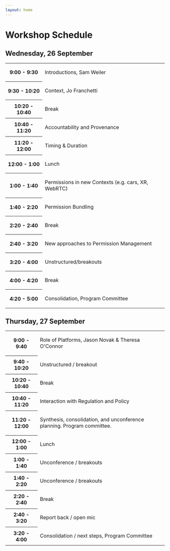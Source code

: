 ```yaml
---
layout: home
---
```


# Workshop Schedule

## Wednesday, 26 September

<table class="zebra todo">
    <tr>
        <th>9:00 - 9:30</th>
        <td>
            <p class="session-title">Introductions, Sam Weiler</p>
        </td>
    </tr>
    <tr>
        <th>9:30 - 10:20</th>
        <td>
            <p class="session-title">Context, Jo Franchetti</p>
        </td>
    </tr>
        <tr>
        <th>10:20 - 10:40</th>
        <td>
            <p class="session-title">Break</p>
        </td>
    </tr>
        <tr>
        <th>10:40 - 11:20</th>
        <td>
            <p class="session-title">Accountability and Provenance</p>
        </td>
    </tr>
        <tr>
        <th>11:20 - 12:00</th>
        <td>
            <p class="session-title">Timing & Duration</p>
        </td>
    </tr>
        <tr>
        <th>12:00 - 1:00</th>
        <td>
            <p class="session-title">Lunch</p>
        </td>
    </tr>
        <tr>
        <th>1:00 - 1:40</th>
        <td>
            <p class="session-title">Permissions in new Contexts (e.g. cars, XR, WebRTC)</p>
        </td>
    </tr>
       <tr>
        <th>1:40 - 2:20</th>
        <td>
            <p class="session-title">Permission Bundling</p>
        </td>
    </tr>
        <tr>
        <th>2:20 - 2:40</th>
        <td>
            <p class="session-title">Break</p>
        </td>
    </tr>
<tr>
        <th>2:40 - 3:20</th>
        <td>
            <p class="session-title">New approaches to Permission Management</p>
        </td>
    </tr>
       <tr>
        <th>3:20 - 4:00</th>
        <td>
            <p class="session-title">Unstructured/breakouts</p>
        </td>
    </tr>
           <tr>
        <th>4:00 - 4:20</th>
        <td>
            <p class="session-title">Break</p>
        </td>
    </tr>
           <tr>
        <th>4:20 - 5:00</th>
        <td>
            <p class="session-title">Consolidation, Program Committee</p>
        </td>
    </tr>
</table>


## Thursday, 27 September

<table class="zebra todo">
    <tr>
        <th>9:00 - 9:40</th>
        <td>
            <p class="session-title">Role of Platforms, Jason Novak & Theresa O'Connor</p>
        </td>
    </tr>
    <tr>
        <th>9:40 - 10:20</th>
        <td>
            <p class="session-title">Unstructured / breakout</p>
        </td>
    </tr>
        <tr>
        <th>10:20 - 10:40</th>
        <td>
            <p class="session-title">Break</p>
        </td>
    </tr>
        <tr>
        <th>10:40 - 11:20</th>
        <td>
            <p class="session-title">Interaction with Regulation and Policy</p>
        </td>
    </tr>
        <tr>
        <th>11:20 - 12:00</th>
        <td>
            <p class="session-title">Synthesis, consolidation, and unconference planning.  Program committee.</p>
        </td>
    </tr>
        <tr>
        <th>12:00 - 1:00</th>
        <td>
            <p class="session-title">Lunch</p>
        </td>
    </tr>
        <tr>
        <th>1:00 - 1:40</th>
        <td>
            <p class="session-title">Unconference / breakouts</p>
        </td>
    </tr>
       <tr>
        <th>1:40 - 2:20</th>
        <td>
            <p class="session-title">Unconference / breakouts</p>
        </td>
    </tr>
        <tr>
        <th>2:20 - 2:40</th>
        <td>
            <p class="session-title">Break</p>
        </td>
    </tr>
<tr>
        <th>2:40 - 3:20</th>
        <td>
            <p class="session-title">Report back / open mic</p>
        </td>
    </tr>
       <tr>
        <th>3:20 - 4:00</th>
        <td>
            <p class="session-title">Consolidation / next steps, Program Committee</p>
        </td>
    </tr>

</table>
